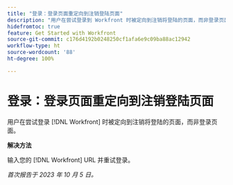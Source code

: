 ```yaml
---
title: "登录：登录页面重定向到注销登陆页面"
description: "用户在尝试登录到 Workfront 时被定向到注销将登陆的页面，而非登录页面。"
hidefromtoc: true
feature: Get Started with Workfront
source-git-commit: c176d4192b0248250cf1afa6e9c09ba88ac12942
workflow-type: ht
source-wordcount: '88'
ht-degree: 100%

---
```



# 登录：登录页面重定向到注销登陆页面

用户在尝试登录 [!DNL Workfront] 时被定向到注销将登陆的页面，而非登录页面。

**解决方法**

输入您的 [!DNL Workfront] URL 并重试登录。

_首次报告于 2023 年 10 月 5 日。_
